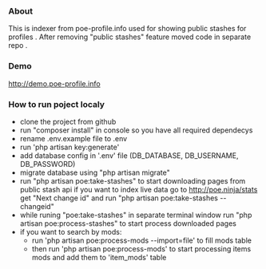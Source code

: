 ### About
This is indexer from poe-profile.info used for showing public stashes for profiles . 
After removing "public stashes" feature moved code in separate repo .

### Demo
http://demo.poe-profile.info

### How to run poject localy
- clone the project from github
- run "composer install" in console so you have all required dependecys
- rename .env.example file to .env
- run 'php artisan key:generate'
- add database config in '.env' file (DB_DATABASE, DB_USERNAME, DB_PASSWORD)
- migrate database using "php artisan migrate"
- run "php artisan poe:take-stashes" to start downloading pages from public stash api if you want to index live data go to http://poe.ninja/stats get "Next change id" and run "php artisan poe:take-stashes --changeid"
- while runing "poe:take-stashes" in separate terminal window run "php artisan poe:process-stashes" to start process downloaded pages
- if you want to search by mods:
	- run 'php artisan poe:process-mods --import=file' to fill mods table
	- then run 'php artisan poe:process-mods' to start processing items mods and add them to 'item_mods' table
